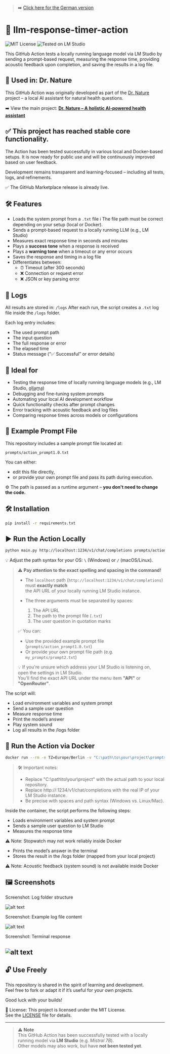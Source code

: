 > ➡️ [Click here for the German version](README_de.md)
# 📜 llm-response-timer-action

![MIT License](https://img.shields.io/badge/license-MIT-green)
![Tested on LM Studio](https://img.shields.io/badge/tested-LM%20Studio-blue)


This GitHub Action tests a locally running language model via LM Studio by sending a prompt-based request, measuring the response time, providing acoustic feedback upon completion, and saving the results in a log file.


## 🔗 Used in: Dr. Nature

This GitHub Action was originally developed as part of the [Dr. Nature](https://github.com/Margarethe-S/dr-nature) project – a local AI assistant for natural health questions.

➡️ View the main project: **[Dr. Nature – A holistic AI-powered health assistant](https://github.com/Margarethe-S/dr-nature)**

## ✅ This project has reached stable core functionality.


The Action has been tested successfully in various local and Docker-based setups. It is now ready for public use and will be continuously improved based on user feedback.


Development remains transparent and learning-focused – including all tests, logs, and refinements.


✅ The GitHub Marketplace release is already live.


## 🛠️ Features


- Loads the system prompt from a `.txt` file ℹ️ The file path must be correct depending on your setup (local or Docker).
- Sends a prompt-based request to a locally running LLM (e.g., LM Studio)
- Measures exact response time in seconds and minutes
- Plays a **success tone** when a response is received
- Plays a **warning tone** when a timeout or any error occurs
- Saves the response and timing in a log file
- Differentiates between:
  - ⏰ Timeout (after 300 seconds)
  - ❌ Connection or request error
  - ❌ JSON or key parsing error

## 📁 Logs

All results are stored in:
`/logs`
After each run, the script creates a `.txt` log file inside the `/logs` folder.

Each log entry includes:
- The used prompt path
- The input question
- The full response or error
- The elapsed time
- Status message (“✅ Successful” or error details)

## 🧪 Ideal for

- Testing the response time of locally running language models (e.g., LM Studio, o̲ll̲a̲m̲a̲)
- Debugging and fine-tuning system prompts
- Automating your local AI development workflow
- Quick functionality checks after prompt changes
- Error tracking with acoustic feedback and log files
- Comparing response times across models or configurations

## 📂 Example Prompt File


This repository includes a sample prompt file located at:

`prompts/action_prompt1.0.txt`

You can either:
- edit this file directly,
- or provide your own prompt file and pass its path during execution.

⚙️ The path is passed as a runtime argument – **you don't need to change the code.**

## 🛠️ Installation

```bash
pip install -r requirements.txt
```

## ▶️ Run the Action Locally

```bash
python main.py http://localhost:1234/v1/chat/completions prompts/action_prompt1.0.txt "Was kann ich gegen Kopfschmerzen auf natürliche Weise tun?" 
```

💡 Adjust the path syntax for your OS: `\` (Windows) or `/` (macOS/Linux).

> ⚠️ **Pay attention to the exact spelling and spacing in the command!**
>
> - The `localhost` path (`http://localhost:1234/v1/chat/completions`) must **exactly match**  
>   the API URL of your locally running LM Studio instance.
>
> - The three arguments must be separated by spaces:
>   1. The API URL  
>   2. The path to the prompt file (`.txt`)  
>   3. The user question in quotation marks
>
> ✅ You can:
> - Use the provided example prompt file (`prompts/action_prompt1.0.txt`)  
> - Or provide your own prompt file path (e.g. `my_prompts/prompt2.txt`)
>
> 💡 If you're unsure which address your LM Studio is listening on,  
> open the settings in LM Studio.  
> You'll find the exact API URL under the menu item **"API"** or **"OpenRouter"**.

The script will:
- Load environment variables and system prompt
- Send a sample user question
- Measure response time
- Print the model’s answer
- Play system sound
- Log all results in the /logs folder

## 🐳 Run the Action via Docker

```bash
docker run --rm -e TZ=Europe/Berlin -v "C:\path\to\your\project\prompts:/app/prompts" -v "C:\path\to\your\project\logs:/app/logs" llm-response-timer-action http://<YOUR-LOCAL-IP>:1234/v1/chat/completions /app/prompts/action_prompt1.0.txt "Was kann ich gegen Kopfschmerzen auf natürliche Weise tun?"
```
>🛠️ Important notes:
>- Replace "C:\path\to\your\project" with the actual path to your local repository.
>- Replace http://<YOUR-LOCAL-IP>:1234/v1/chat/completions with the real IP of your LM Studio instance.
>- Be precise with spaces and path syntax (Windows vs. Linux/Mac).

Inside the container, the script performs the following steps:
- Loads environment variables and system prompt
- Sends a sample user question to LM Studio
- Measures the response time 

⚠️ Note: Stopwatch may not work reliably inside Docker

- Prints the model’s answer in the terminal
- Stores the result in the /logs folder (mapped from your local project)

⚠️ Note: Acoustic feedback (system sound) is not available inside Docker

## 🖼️ Screenshots 
Screenshot: Log folder structure

![alt text](images/image-1.png)

Screenshot: Example log file content

![alt text](images/image-3.png)


Screenshot: Terminal response 

![alt text](images/image-4.png)
---
## 🔓 Use Freely

This repository is shared in the spirit of learning and development.  
Feel free to fork or adapt it if it’s useful for your own projects.

Good luck with your builds!

📝 License: This project is licensed under the MIT License.  
See the [LICENSE](./LICENSE) file for details.

---

> ⚠️ **Note**  
> This GitHub Action has been successfully tested with a locally running model via **LM Studio** (e.g. *Mistral 7B*).  
> Other models may also work, but have **not been tested yet**.


